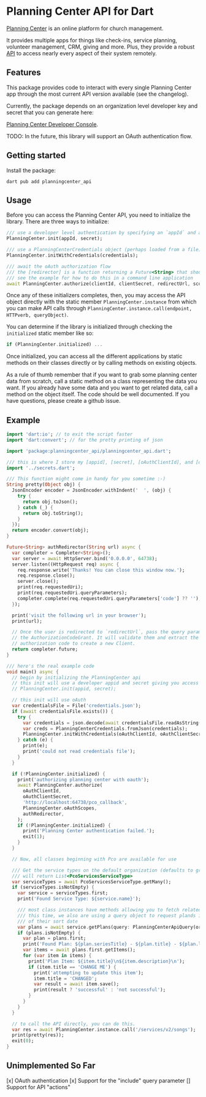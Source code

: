 # Planning Center API for Dart

[Planning Center](https://www.planningcenter.com/) is an online platform for church management.

It provides multiple apps for things like check-ins, service planning, volunteer management, CRM, giving and more.
Plus, they provide a robust [API](https://developer.planning.center/docs/#/overview/) to access nearly
every aspect of their system remotely.

## Features

This package provides code to interact with every single Planning Center app through the most current API version available (see the changelog).

Currently, the package depends on an organization level developer key and secret that you can generate here:

[Planning Center Developer Console](https://api.planningcenteronline.com/oauth/applications).

TODO: In the future, this library will support an OAuth authentication flow.

## Getting started

Install the package:

```
dart pub add planningcenter_api
```

## Usage

Before you can access the Planning Center API, you need to initialize the library. There are three ways to initialize:

```dart
/// use a developer level authentication by specifying an `appId` and a `secret`.
PlanningCenter.init(appId, secret);

/// use a PlanningCenterCredentials object (perhaps loaded from a file)
PlanningCenter.initWithCredentials(credentials);

/// await the oAuth authorization flow
/// the [redirector] is a function returning a Future<String> that should resolve to an auth code
/// see the example for how to do this in a command line application
await PlanningCenter.authorize(clientId, clientSecret, redirectUrl, scopesList, redirector);
```

Once any of these initializers completes, then, you may access the API object directly with the static member `PlanningCenter.instance` from which you can make API calls through `PlanningCenter.instance.call(endpoint, HTTPverb, queryObject)`.

You can determine if the library is initialized through checking the `initialized` static member like so:

```dart
if (PlanningCenter.initialized) ...
```

Once initialized, you can access all the different applications by static methods on their classes directly or by calling methods on existing objects.

As a rule of thumb remember that if you want to grab some planning center data from scratch, call a static method on a class representing the data you want. If you already have some data and you want to get related data, call a method on the object itself. The code should be well documented. If you have questions, please create a github issue.

## Example

```dart
import 'dart:io'; // to exit the script faster
import 'dart:convert'; // for the pretty printing of json

import 'package:planningcenter_api/planningcenter_api.dart';

/// this is where I store my [appid], [secret], [oAuthClientId], and [oAuthClientSecret] constants
import '../secrets.dart';

/// This function might come in handy for you sometime :-)
String pretty(Object obj) {
  JsonEncoder encoder = JsonEncoder.withIndent('  ', (obj) {
    try {
      return obj.toJson();
    } catch (_) {
      return obj.toString();
    }
  });
  return encoder.convert(obj);
}

Future<String> authRedirector(String url) async {
  var completer = Completer<String>();
  var server = await HttpServer.bind('0.0.0.0', 64738);
  server.listen((HttpRequest req) async {
    req.response.write('Thanks! You can close this window now.');
    req.response.close();
    server.close();
    print(req.requestedUri);
    print(req.requestedUri.queryParameters);
    completer.complete(req.requestedUri.queryParameters['code'] ?? '');
  });

  print('visit the following url in your browser');
  print(url);

  // Once the user is redirected to `redirectUrl`, pass the query parameters to
  // the AuthorizationCodeGrant. It will validate them and extract the
  // authorization code to create a new Client.
  return completer.future;
}

/// here's the real example code
void main() async {
  // begin by initializing the PlanningCenter api
  // this init will use a developer appid and secret giving you access to everything that developer can access
  // PlanningCenter.init(appid, secret);

  // this init will use oAuth
  var credentialsFile = File('credentials.json');
  if (await credentialsFile.exists()) {
    try {
      var credentials = json.decode(await credentialsFile.readAsString());
      var creds = PlanningCenterCredentials.fromJson(credentials);
      PlanningCenter.initWithCredentials(oAuthClientId, oAuthClientSecret, creds);
    } catch (e) {
      print(e);
      print('could not read credentials file');
    }
  }

  if (!PlanningCenter.initialized) {
    print('authorizing planning center with oauth');
    await PlanningCenter.authorize(
      oAuthClientId,
      oAuthClientSecret,
      'http://localhost:64738/pco_callback',
      PlanningCenter.oAuthScopes,
      authRedirector,
    );
    if (!PlanningCenter.initialized) {
      print('Planning Center authentication failed.');
      exit(1);
    }
  }

  // Now, all classes beginning with Pco are available for use

  /// Get the service types on the default organization (defaults to grabbing 25)
  /// will return List<PcoServicesServiceType>
  var serviceTypes = await PcoServicesServiceType.getMany();
  if (serviceTypes.isNotEmpty) {
    var service = serviceTypes.first;
    print('Found Service Type: ${service.name}');

    /// most class instances have methods allowing you to fetch related items
    /// this time, we also are using a query object to request plands in descending order
    /// of their sort date
    var plans = await service.getPlans(query: PlanningCenterApiQuery(order: '-sort_date'));
    if (plans.isNotEmpty) {
      var plan = plans.first;
      print('Found Plan: ${plan.seriesTitle} - ${plan.title} - ${plan.lastTimeAt}');
      var items = await plans.first.getItems();
      for (var item in items) {
        print('Plan Item: ${item.title}\n${item.description}\n');
        if (item.title == 'CHANGE ME') {
          print('attempting to update this item');
          item.title = 'CHANGED';
          var result = await item.save();
          print(result ? 'successful' : 'not successful');
        }
      }
    }
  }

  // to call the API directly, you can do this.
  var res = await PlanningCenter.instance.call('/services/v2/songs');
  print(pretty(res));
  exit(0);
}

```

## Unimplemented So Far

[x] OAuth authentication
[x] Support for the "include" query parameter
[] Support for API "actions"
